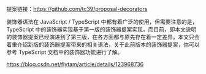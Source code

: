 提案链接：https://github.com/tc39/proposal-decorators

装饰器语法在 JavaScript / TypeScript 中都有着广泛的使用，但需要注意的是，TypeScript 中的装饰器实现基于第一版的装饰器提案实现，而目前，即本文说明的装饰器提案已经演进到了第三版，在各方面都与原先存在着一定差异。本文只会着重介绍新版的装饰器提案带来的相关语法，关于此前版本的装饰器提案，你可以参考 TypeScript 文档中的装饰器功能进行了解。


https://blog.csdn.net/flytam/article/details/123968736